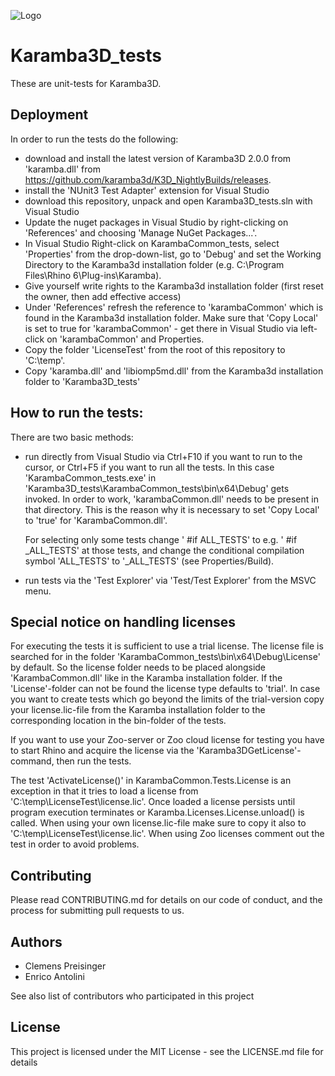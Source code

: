 ![](banner.jpg?raw=true "Logo")

Karamba3D_tests
===============

These are unit-tests for Karamba3D. 

Deployment
----------

In order to run the tests do the following:
* download and install the latest version of Karamba3D 2.0.0 from 'karamba.dll' from https://github.com/karamba3d/K3D_NightlyBuilds/releases. 
* install the 'NUnit3 Test Adapter' extension for Visual Studio
* download this repository, unpack and open Karamba3D_tests.sln with Visual Studio
* Update the nuget packages in Visual Studio by right-clicking on 'References' and choosing 'Manage NuGet Packages...'.
* In Visual Studio Right-click on KarambaCommon_tests, select 'Properties' from the drop-down-list, go to 'Debug' and set the 
  Working Directory to the Karamba3d installation folder (e.g. C:\Program Files\Rhino 6\Plug-ins\Karamba\).
* Give yourself write rights to the Karamba3d installation folder (first reset the owner, then add effective access)
* Under 'References' refresh the reference to 'karambaCommon' which is found in the Karamba3d installation folder. Make sure that 
  'Copy Local' is set to true for 'karambaCommon' - get there in Visual Studio via left-click on 'karambaCommon' and Properties.
* Copy the folder 'LicenseTest' from the root of this repository to 'C:\temp\'.
* Copy 'karamba.dll' and 'libiomp5md.dll' from the Karamba3d installation folder to 'Karamba3D_tests'

How to run the tests:
---------------------

There are two basic methods:
* run directly from Visual Studio via Ctrl+F10 if you want to run to the cursor, or Ctrl+F5 if you want to run all the tests. In this case 'KarambaCommon_tests.exe'
  in 'Karamba3D_tests\KarambaCommon_tests\bin\x64\Debug' gets invoked. In order to work, 'karambaCommon.dll' needs to be present in that directory. This is the 
  reason why it is necessary to set 'Copy Local' to 'true' for 'KarambaCommon.dll'.

  For selecting only some tests change ' #if ALL_TESTS' to e.g. ' #if _ALL_TESTS' at those tests, and change the conditional compilation symbol 'ALL_TESTS' to 
  '_ALL_TESTS' (see Properties/Build).
  
* run tests via the 'Test Explorer' via 'Test/Test Explorer'  from the MSVC menu.
 
Special notice on handling licenses
-----------------------------------
For executing the tests it is sufficient to use a trial license. The license file is searched for in the folder 'KarambaCommon_tests\bin\x64\Debug\License\' by default. So the license folder needs to
be placed alongside 'KarambaCommon.dll' like in the Karamba installation folder. If the 'License'-folder can not be found the license type defaults to 'trial'. In case you want to create tests
which go beyond the limits of the trial-version copy your license.lic-file from the Karamba installation folder to the corresponding location in the bin-folder of the tests.

If you want to use your Zoo-server or Zoo cloud license for testing you have to start Rhino and acquire the license via the 'Karamba3DGetLicense'-command, then run the tests.

The test 'ActivateLicense()' in KarambaCommon.Tests.License is an exception in that it tries to load a license from 'C:\temp\LicenseTest\license.lic'. Once loaded a license persists until program execution 
terminates or Karamba.Licenses.License.unload() is called. When using your own license.lic-file make sure to copy it also to 'C:\temp\LicenseTest\license.lic'. When using Zoo licenses comment out the test 
in order to avoid problems.  

Contributing
------------

Please read CONTRIBUTING.md for details on our code of conduct, and the process for submitting pull requests to us.

Authors
-------

* Clemens Preisinger
* Enrico Antolini

See also list of contributors who participated in this project

License
-------

This project is licensed under the MIT License - see the LICENSE.md file for details


